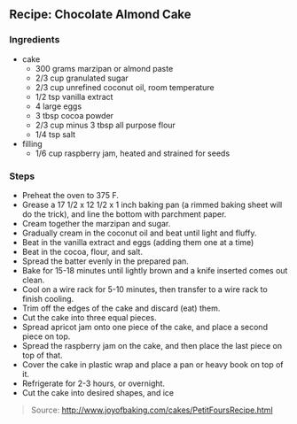 ## Recipe: Chocolate Almond Cake



### Ingredients
 - cake
    - 300 grams marzipan or almond paste
    - 2/3 cup granulated sugar
    - 2/3 cup unrefined coconut oil, room temperature
    - 1/2 tsp vanilla extract
    - 4 large eggs
    - 3 tbsp cocoa powder
    - 2/3 cup minus 3 tbsp all purpose flour
    - 1/4 tsp salt
 - filling
    - 1/6 cup raspberry jam, heated and strained for seeds

### Steps
 - Preheat the oven to 375 F.
 - Grease a 17 1/2 x 12 1/2 x 1 inch baking pan (a rimmed baking sheet will do the trick), and line the bottom with parchment paper.
 - Cream together the marzipan and sugar.
 - Gradually cream in the coconut oil and beat until light and fluffy.
 - Beat in the vanilla extract and eggs (adding them one at a time)
 - Beat in the cocoa, flour, and salt.
 - Spread the batter evenly in the prepared pan.
 - Bake for 15-18 minutes until lightly brown and a knife inserted comes out clean.
 - Cool on a wire rack for 5-10 minutes, then transfer to a wire rack to finish cooling.
 - Trim off the edges of the cake and discard (eat) them.
 - Cut the cake into three equal pieces.
 - Spread apricot jam onto one piece of the cake, and place a second piece on top.
 - Spread the raspberry jam on the cake, and then place the last piece on top of that.
 - Cover the cake in plastic wrap and place a pan or heavy book on top of it.
 - Refrigerate for 2-3 hours, or overnight.
 - Cut the cake into desired shapes, and ice

> Source: http://www.joyofbaking.com/cakes/PetitFoursRecipe.html
